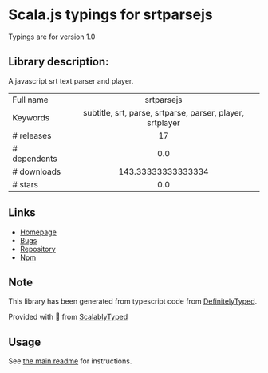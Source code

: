 
# Scala.js typings for srtparsejs

Typings are for version 1.0

## Library description:
A javascript srt text parser and player.

|                    |                 |
| ------------------ | :-------------: |
| Full name          | srtparsejs |
| Keywords           | subtitle, srt, parse, srtparse, parser, player, srtplayer |
| # releases         | 17 |
| # dependents       | 0.0 |
| # downloads        | 143.33333333333334 |
| # stars            | 0.0 |

## Links
- [Homepage](https://github.com/Qiming-Liu/srtparse.js)
- [Bugs](https://github.com/Qiming-Liu/srtparse.js/issues)
- [Repository](https://github.com/Qiming-Liu/srtparse.js)
- [Npm](https://www.npmjs.com/package/srtparsejs)
    


## Note
This library has been generated from typescript code from [DefinitelyTyped](https://definitelytyped.org).

Provided with :purple_heart: from [ScalablyTyped](https://github.com/oyvindberg/ScalablyTyped)

## Usage
See [the main readme](../../readme.md) for instructions.


